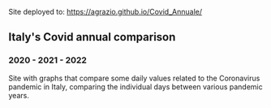 Site deployed to: https://agrazio.github.io/Covid_Annuale/

## Italy's Covid annual comparison
### 2020 - 2021 - 2022
Site with graphs that compare some daily values related to the Coronavirus pandemic in Italy, comparing the individual days between various pandemic years.


